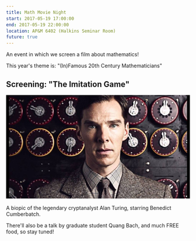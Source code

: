 ```yaml
---
title: Math Movie Night
start: 2017-05-19 17:00:00
end: 2017-05-19 22:00:00
location: AP&M 6402 (Halkins Seminar Room)
future: true
---
```


An event in which we screen a film about mathematics! 

This year's theme is: "(In)Famous 20th Century Mathematicians"

## Screening: "The Imitation Game"

![](/static/sp17/Turing_Movie_Night.png)

A biopic of the legendary cryptanalyst Alan Turing, starring Benedict Cumberbatch. 

There'll also be a talk by graduate student Quang Bach, and much FREE food, so stay tuned!

